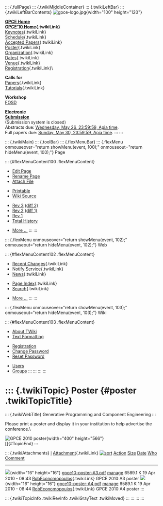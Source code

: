 ::: {.fullPage}
::: {.twikiMiddleContainer}
::: {.twikiLeftBar}
::: {.twikiLeftBarContents}
![gpce-logo.jpg](../pub/GPCE10/WebLeftBar/gpce-logo.jpg){width="100"
height="120"}

**[GPCE Home](http://program-transformation.org/Gpce)**\
**[GPCE\'10 Home](WebHome){.twikiLink}**\
[Keynotes](KeynoteSpeakers){.twikiLink}\
[Schedule](ConferenceProgram){.twikiLink}\
[Accepted Papers](AcceptedPapers){.twikiLink}\
[Poster](Poster){.twikiLink}\
[Organization](ConferenceOrganization){.twikiLink}\
[Dates](ImportantDates){.twikiLink}\
[Venue](ConferenceVenue){.twikiLink}\
[Registration](ConferenceRegistration){.twikiLink}\

**Calls for**\
[Papers](CallForPapers){.twikiLink}\
[Tutorials](CallForTutorials){.twikiLink}

**Workshop**\
[FOSD](http://www.infosun.fim.uni-passau.de/cl/staff/apel/FOSD2010/index.html)

**[Electronic\
Submission](http://www.easychair.org/conferences/?conf=gpce10)**\
(Submission system is closed)\
Abstracts due: [Wednesday, May 26, 23:59:59, Apia
time](http://www.timeanddate.com/worldclock/fixedtime.html?month=5&day=26&year=2010&hour=23&min=59&sec=59&p1=282).\
Full papers due: [Sunday, May 30, 23:59:59, Apia
time](http://www.timeanddate.com/worldclock/fixedtime.html?month=5&day=30&year=2010&hour=23&min=59&sec=59&p1=282).
:::
:::

::: {.twikiMain}
::: {.toolBar}
::: {.flexMenuBar}
::: {.flexMenu onmouseover="return showMenu(event, 100);" onmouseout="return hideMenu(event, 100);"}
Page

::: {#flexMenuContent100 .flexMenuContent}
-   [Edit
    Page](http://www.program-transformation.org/edit/GPCE10/Poster?t=1536827532)
-   [Rename
    Page](http://www.program-transformation.org/rename/GPCE10/Poster)
-   [Attach
    File](http://www.program-transformation.org/attach/GPCE10/Poster)

<!-- -->

-   [Printable](http://www.program-transformation.org/view/GPCE10/Poster?skin=print.pattern)
-   [Wiki
    Source](http://www.program-transformation.org/view/GPCE10/Poster?skin=text&raw=on&contenttype=text/plain)

<!-- -->

-   [Rev
    3](http://www.program-transformation.org/view/GPCE10/Poster?rev=1.3)
    [(diff 2)](http://www.program-transformation.org/rdiff/GPCE10/Poster?rev1=1.3&rev2=1.2)
-   [Rev
    2](http://www.program-transformation.org/view/GPCE10/Poster?rev=1.2)
    [(diff 1)](http://www.program-transformation.org/rdiff/GPCE10/Poster?rev1=1.2&rev2=1.1)
-   [Rev
    1](http://www.program-transformation.org/view/GPCE10/Poster?rev=1.1)
-   [Total
    History](http://www.program-transformation.org/rdiff/GPCE10/Poster)

<!-- -->

-   [More
    \...](http://www.program-transformation.org/oops/GPCE10/Poster?template=oopsmore&param1=1.3&param2=1.3)
:::
:::

::: {.flexMenu onmouseover="return showMenu(event, 102);" onmouseout="return hideMenu(event, 102);"}
Web

::: {#flexMenuContent102 .flexMenuContent}
-   [Recent Changes](WebChanges){.twikiLink}
-   [Notify Service](WebNotify){.twikiLink}
-   [News](WebNews){.twikiLink}

<!-- -->

-   [Page Index](WebIndex){.twikiLink}
-   [Search](WebSearch){.twikiLink}

<!-- -->

-   [More
    \...](http://www.program-transformation.org/oops/GPCE10/Poster?template=oopsmore&param1=1.3&param2=1.3)
:::
:::

::: {.flexMenu onmouseover="return showMenu(event, 103);" onmouseout="return hideMenu(event, 103);"}
Wiki

::: {#flexMenuContent103 .flexMenuContent}
-   [About
    TWiki](http://www.program-transformation.org/view/TWiki/WebHome)
-   [Text
    Formatting](http://www.program-transformation.org/view/TWiki/TextFormattingRules)

<!-- -->

-   [Registration](http://www.program-transformation.org/view/TWiki/TWikiRegistration)
-   [Change
    Password](http://www.program-transformation.org/view/TWiki/ChangePassword)
-   [Reset
    Password](http://www.program-transformation.org/view/TWiki/ResetPassword)

<!-- -->

-   [Users](http://www.program-transformation.org/view/Main/TWikiUsers)
-   [Groups](http://www.program-transformation.org/view/Main/TWikiGroups)
:::
:::
:::
:::

::: {.twikiTopic}
Poster {#poster .twikiTopicTitle}
======

::: {.twikiWebTitle}
Generative Programming and Component Engineering
:::

Please print a poster and display it in your institution to help
advertise the conference.\

![GPCE 2010
poster](../pub/GPCE10/Poster/gpce10-2-corr.jpeg "GPCE 2010 poster"){width="400"
height="566"}\
[]{#TopicEnd}
:::

::: {.twikiAttachments}
  [I](Poster@sortcol=0&table=1&up=0#sorted_table "Sort by this column")   [Attachment](../TWiki/FileAttachment){.twikiLink} [![sort](../pub/TWiki/TablePlugin/diamond.gif)](Poster@sortcol=1&table=1&up=0#sorted_table "Sort by this column")   [Action](Poster@sortcol=2&table=1&up=0#sorted_table "Sort by this column")                                                                                             [Size](Poster@sortcol=3&table=1&up=0#sorted_table "Sort by this column") [Date](Poster@sortcol=4&table=1&up=0#sorted_table "Sort by this column")   [Who](Poster@sortcol=5&table=1&up=0#sorted_table "Sort by this column")   [Comment](Poster@sortcol=6&table=1&up=0#sorted_table "Sort by this column")
  ----------------------------------------------------------------------- --------------------------------------------------------------------------------------------------------------------------------------------------------------------- -------------------------------------------------------------------------------------------------------------------------------------------------------------------- -------------------------------------------------------------------------- -------------------------------------------------------------------------- ------------------------------------------------------------------------- -----------------------------------------------------------------------------
  ![](../pub/icn/pdf.gif){width="16" height="16"}                         [gpce10-poster-A3.pdf](../pub/GPCE10/Poster/gpce10-poster-A3.pdf)                                                                                                     [manage](http://www.program-transformation.org/attach/GPCE10/Poster?filename=gpce10-poster-A3.pdf&revInfo=1 "change, update, previous revisions, move, delete...")                                                                     6589.1 K 19 Apr 2010 - 08:43                                                        [RobEconomopoulos](../Main/RobEconomopoulos){.twikiLink}                  GPCE 2010 A3 poster
  ![](../pub/icn/pdf.gif){width="16" height="16"}                         [gpce10-poster-A4.pdf](../pub/GPCE10/Poster/gpce10-poster-A4.pdf)                                                                                                     [manage](http://www.program-transformation.org/attach/GPCE10/Poster?filename=gpce10-poster-A4.pdf&revInfo=1 "change, update, previous revisions, move, delete...")                                                                     6589.1 K 19 Apr 2010 - 08:44                                                        [RobEconomopoulos](../Main/RobEconomopoulos){.twikiLink}                  GPCE 2010 A4 poster
:::

::: {.twikiTopicInfo .twikiRevInfo .twikiGrayText .twikiMoved}
:::
:::
:::
:::
